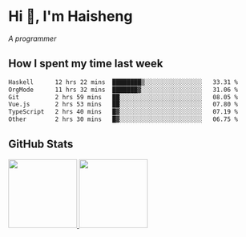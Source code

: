 
# Hi 👋, I'm Haisheng

*A programmer*

<!---
## What I'm reading

[Reading list](https://freizl.github.io/info/books.html)
-->

## How I spent my time last week

<!--START_SECTION:waka-->

```txt
Haskell      12 hrs 22 mins  ████████▒░░░░░░░░░░░░░░░░   33.31 %
OrgMode      11 hrs 32 mins  ███████▓░░░░░░░░░░░░░░░░░   31.06 %
Git          2 hrs 59 mins   ██░░░░░░░░░░░░░░░░░░░░░░░   08.05 %
Vue.js       2 hrs 53 mins   ██░░░░░░░░░░░░░░░░░░░░░░░   07.80 %
TypeScript   2 hrs 40 mins   █▓░░░░░░░░░░░░░░░░░░░░░░░   07.19 %
Other        2 hrs 30 mins   █▓░░░░░░░░░░░░░░░░░░░░░░░   06.75 %
```

<!--END_SECTION:waka-->

## GitHub Stats

<a href="https://github.com/hw202207">
  <img height="137px" src="https://github-readme-stats.vercel.app/api?username=freizl&hide_title=false&hide_border=true&show_icons=true&include_all_commits=true&count_private=true&line_height=21&theme=" />
  <img height="137px" src="https://github-readme-stats.vercel.app/api/top-langs/?username=freizl&hide_title=true&hide_border=true&layout=compact&langs_count=6&theme=" />
</a>
